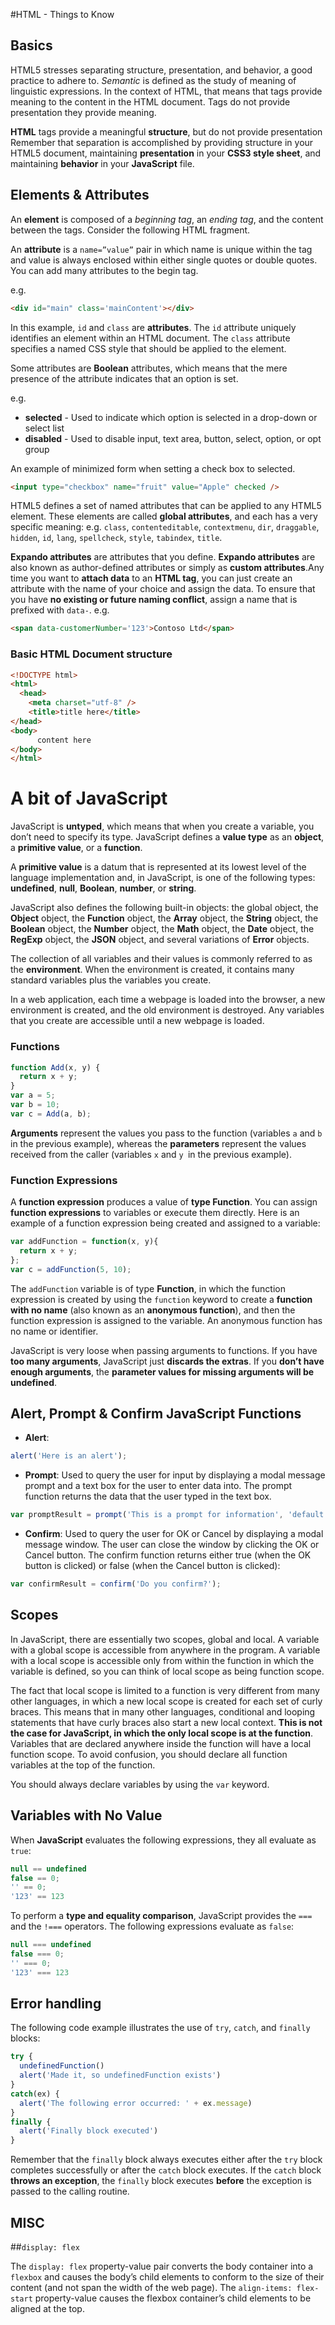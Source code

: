 #HTML - Things to Know

## Basics 

HTML5 stresses separating structure, presentation, and behavior, a good practice to adhere to. *Semantic* is defined as the study of meaning of linguistic expressions. In the context of HTML, that means that tags provide meaning to the content in the HTML document. Tags do not provide presentation they provide meaning.

**HTML** tags provide a meaningful **structure**, but do not provide presentation Remember that separation is accomplished by providing structure in your HTML5 document, maintaining **presentation** in your **CSS3 style sheet**, and maintaining **behavior** in your **JavaScript** file.

## Elements & Attributes

An **element** is composed of a *beginning tag*, an *ending tag*, and the content between the tags. Consider the following HTML fragment.

An **attribute** is a `name=”value”` pair in which name is unique within the tag and value is always enclosed within either single quotes or double quotes. You can add many attributes to the begin tag.

e.g.

```html
<div id="main" class='mainContent'></div>
```

In this example, `id` and `class` are **attributes**. The `id` attribute uniquely identifies an element within an HTML document. The `class` attribute specifies a named CSS style that should be applied to the element.

Some attributes are **Boolean** attributes, which means that the mere presence of the attribute indicates that an option is set.

e.g.

+ **selected** - Used to indicate which option is selected in a drop-down or select list
+ **disabled** - Used to disable input, text area, button, select, option, or opt group

An example of minimized form when setting a check box to selected.
```html
<input type="checkbox" name="fruit" value="Apple" checked />
```

HTML5 defines a set of named attributes that can be applied to any HTML5 element. These elements are called **global attributes**, and each has a very specific meaning: e.g. `class`, `contenteditable`, `contextmenu`, `dir`, `draggable`, `hidden`, `id`, `lang`, `spellcheck`, `style`, `tabindex`, `title`.

**Expando attributes** are attributes that you define. **Expando attributes** are also known as author-defined attributes or simply as **custom attributes**.Any time you want to **attach data** to an **HTML tag**, you can just create an attribute with the name of your choice and assign the data. To ensure that you have **no existing or future naming conflict**, assign a name that is prefixed with `data-`.
e.g.
```html
<span data-customerNumber='123'>Contoso Ltd</span>
```
### Basic HTML Document structure

```html
<!DOCTYPE html>
<html>
  <head>
    <meta charset="utf-8" />
    <title>title here</title>
</head>
<body>
      content here  
</body>
</html>
```

# A bit of JavaScript

JavaScript is **untyped**, which means that when you create a variable, you don’t need to specify its type. JavaScript defines a **value type** as an **object**, a **primitive value**, or a **function**. 

A **primitive value** is a datum that is represented at its lowest level of the language implementation and, in JavaScript, is one of the following types: **undefined**, **null**, **Boolean**,  **number**, or **string**. 

JavaScript also defines the following built-in objects: the global object, the **Object** object, the **Function** object, the **Array** object, the **String** object, the **Boolean** object, the **Number** object, the **Math** object, the **Date** object, the **RegExp** object, the **JSON** object, and several variations of **Error** objects.

The collection of all variables and their values is commonly referred to as the **environment**. When the environment is created, it contains many standard variables plus the variables you create.

In a web application, each time a webpage is loaded into the browser, a new environment is created, and the old environment is destroyed. Any variables that you create are accessible until a new webpage is loaded.

### Functions

```javascript
function Add(x, y) {
  return x + y;
}
var a = 5;
var b = 10;
var c = Add(a, b);
```

**Arguments** represent the values you pass to the function (variables `a` and `b` in the previous example), whereas the **parameters** represent the values received from the caller (variables `x` and `y `in the previous example).

### Function Expressions

A **function expression** produces a value of **type Function**. You can assign **function expressions** to variables or execute them directly. Here is an example of a function expression being created and assigned to a variable:

```javascript
var addFunction = function(x, y){
  return x + y;
};
var c = addFunction(5, 10);
```

The `addFunction` variable is of type **Function**, in which the function expression is created by using the `function` keyword to create a **function with no name** (also known as an **anonymous function**), and then the function expression is assigned to the variable. An anonymous function has no name or identifier. 

JavaScript is very loose when passing arguments to functions. If you have **too many arguments**, JavaScript just **discards the extras**. If you **don’t have enough arguments**, the **parameter values for missing arguments will be undefined**.

## Alert, Prompt & Confirm JavaScript Functions

+ **Alert**:  
```javascript
alert('Here is an alert');
```
+ **Prompt**: Used to query the user for input by displaying a modal message prompt and a text box for the user to enter data into. The prompt function returns the data that the user typed in the text box.
```javascript
var promptResult = prompt('This is a prompt for information', 'default value');
```
+ **Confirm**: Used to query the user for OK or Cancel by displaying a modal message window. The user can close the window by clicking the OK or Cancel button. The confirm function returns either true (when the OK button is clicked) or false (when the Cancel button is clicked):
```javascript
var confirmResult = confirm('Do you confirm?');
```
## Scopes

In JavaScript, there are essentially two scopes, global and local. A variable with a global scope is accessible from anywhere in the program. A variable with a local scope is accessible only from within the function in which the variable is defined, so you can think of local scope as being function scope.

The fact that local scope is limited to a function is very different from many other languages, in which a new local scope is created for each set of curly braces. This means that in many other languages, conditional and looping statements that have curly braces also start a new local context. **This is not the case for JavaScript, in which the only local scope is at the function**. Variables that are declared anywhere inside the function will have a local function scope. To avoid confusion, you should declare all function variables at the top of the function.

You should always declare variables by using the `var` keyword.

## Variables with No Value

When **JavaScript** evaluates the following expressions, they all evaluate as `true`:

```javascript
null == undefined
false == 0;
'' == 0;
'123' == 123
```

To perform a **type and equality comparison**, JavaScript provides the `===` and the `!===` operators. The following expressions evaluate as `false`:

```javascript
null === undefined
false === 0;
'' === 0;
'123' === 123
```

## Error handling 

The following code example illustrates the use of `try`, `catch`, and `finally` blocks:

```JavaScript
try { 
  undefinedFunction()
  alert('Made it, so undefinedFunction exists')
}
catch(ex) {
  alert('The following error occurred: ' + ex.message)
}
finally {
  alert('Finally block executed')
}
```
Remember that the `finally` block always executes either after the `try` block completes successfully or after the `catch` block executes. If the `catch` block **throws an exception**, the `finally` block executes **before** the exception is passed to the calling routine.

## MISC

##```display: flex```

The ```display: flex``` property-value pair converts the body container into a ```flexbox``` and causes the body’s child elements to conform to the size of their content (and not span the width of the web page).
The ```align-items: flex-start``` property-value causes the flexbox container’s child elements to be aligned at the top.

